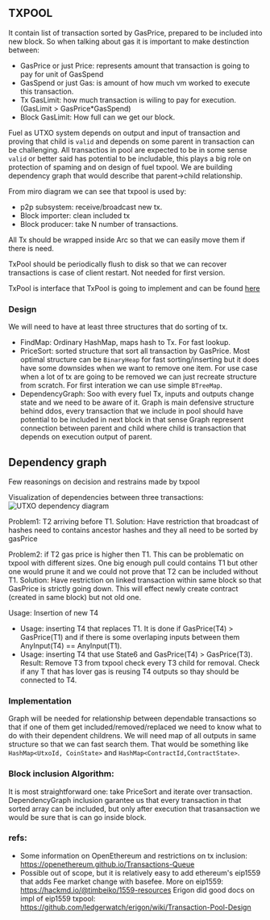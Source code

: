 
## TXPOOL

It contain list of transaction sorted by GasPrice, prepared to be included into new block. So when talking about gas it is important to make destinction between:
* GasPrice or just Price: represents amount that transaction is going to pay for unit of GasSpend
* GasSpend or just Gas: is amount of how much vm worked to execute this transaction. 
* Tx GasLimit: how much transaction is wiling to pay for execution. (GasLimit > GasPrice*GasSpend)
* Block GasLimit: How full can we get our block.  

Fuel as UTXO system depends on output and input of transaction and proving that child is `valid` and depends on some parent in transaction can be challenging. All transactios in pool are expected to be in some sense `valid` or better said has potential to be includable, this plays a big role on protection of spaming and on design of fuel txpool. We are building dependency graph that would describe that parent->child relationship.

From miro diagram we can see that txpool is used by:
* p2p subsystem: receive/broadcast new tx.
* Block importer: clean included tx
* Block producer: take N number of transactions.

All Tx should be wrapped inside Arc so that we can easily move them if there is need.

TxPool should be periodically flush to disk so that we can recover transactions is case of client restart. Not needed for first version.

TxPool is interface that TxPool is going to implement and can be found [here](src/interface.rs)

### Design

We will need to have at least three structures that do sorting of tx.
* FindMap: Ordinary HashMap, maps hash to Tx. For fast lookup.
* PriceSort: sorted structure that sort all transaction by GasPrice. Most optimal structure can be `BinaryHeap` for fast sorting/inserting but it does have some downsides when we want to remove one item. For use case when a lot of tx are going to be removed we can just recreate structure from scratch. For first interation we can use simple `BTreeMap`.
* DependencyGraph: Soo with every fuel Tx, inputs and outputs change state and we need to be aware of it. Graph is main defensive structure behind ddos, every transaction that we include in pool should have potential to be included in next block in that sense Graph represent connection between parent and child where child is transaction that depends on execution output of parent.

## Dependency graph

Few reasonings on decision and restrains made by txpool

Visualization of dependencies between three transactions:
![UTXO dependency diagram](../../docs/diagrams/fuel_v2_client_design_UTXO_dependency.jpg)

Problem1: T2 arriving before T1.
Solution: Have restriction that broadcast of hashes need to contains ancestor hashes and they all need to be sorted by gasPrice

Problem2: if T2 gas price is higher then T1. This can be problematic on txpool with different sizes. One big enough pull could contains T1 but other one would prune it and we could not prove that T2 can be included without T1.
Solution: Have restriction on linked transaction within same block so that GasPrice is strictly going down. This will effect newly create contract (created in same block) but not old one.

Usage: Insertion of new T4

* Usage: inserting T4 that replaces T1. It is done if GasPrice(T4) > GasPrice(T1) and if there is some overlaping inputs between them AnyInput(T4) == AnyInput(T1).
* Usage: inserting T4 that use State6 and GasPrice(T4) > GasPrice(T3).
    Result: Remove T3 from txpool check every T3 child for removal. Check if any T that has lover gas is reusing T4 outputs so thay should be connected to T4.
    
### Implementation

Graph will be needed for relationship between dependable transactions so that if one of them get included/removed/replaced we need to know what to do with their dependent childrens.
We will need map of all outputs in same structure so that we can fast search them. That would be something like `HashMap<UtxoId, CoinState>` and `HashMap<ContractId,ContractState>`.

### Block inclusion Algorithm:
It is most straightforward one: take PriceSort and iterate over transaction. DependencyGraph inclusion garantee us that every transaction in that sorted array can be included, but only after execution that trasansaction we would be sure that is can go inside block.

### refs:
* Some information on OpenEthereum and restrictions on tx inclusion: https://openethereum.github.io/Transactions-Queue
* Possible out of scope, but it is relatively easy to add ethereum's eip1559 that adds Fee market change with basefee. More on eip1559: https://hackmd.io/@timbeiko/1559-resources
Erigon did good docs on impl of eip1559 txpool: https://github.com/ledgerwatch/erigon/wiki/Transaction-Pool-Design